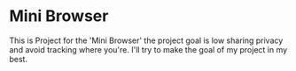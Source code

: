 # Mini Browser

This is Project for the 'Mini Browser'
the project goal is low sharing privacy and avoid tracking where you're.
I'll try to make the goal of my project in my best.
